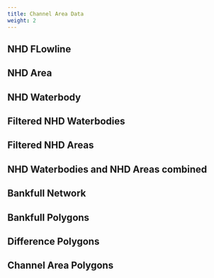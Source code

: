 ```yaml
---
title: Channel Area Data
weight: 2
---
```


<h2><a name="FLOWLINES">NHD FLowline</a></h2>

<h2><a name="FLOWAREAS">NHD Area</a></h2>

<h2><a name="WATERBODY">NHD Waterbody</a></h2>

<h2><a name="FILTERED_WATERBODY">Filtered NHD Waterbodies</a></h2>

<h2><a name="FILTERED_FLOWAREAS">Filtered NHD Areas</a></h2>

<h2><a name="COMBINED_FA_WB">NHD Waterbodies and NHD Areas combined</a></h2>

<h2><a name="BANKFULL_NETWORK">Bankfull Network</a></h2>

<h2><a name="BANKFULL_POLYGONS">Bankfull Polygons</a></h2>

<h2><a name="DIFFERENCE_POLYGONS">Difference Polygons</a></h2>

<h2><a name="CHANNEL_AREA">Channel Area Polygons</a></h2>